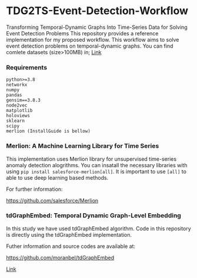 # TDG2TS-Event-Detection-Workflow
Transforming Temporal-Dynamic Graphs Into Time-Series Data for Solving Event Detection Problems
This repository provides a reference implementation for my proposed workflow. This workflow aims to solve event detection problems on temporal-dynamic graphs. You can find comlete datasets (size>100MB) in; [Link](https://drive.google.com/drive/folders/1D8P9LBHXERWN_r-hiTWNU4HDe3VmVHbx?usp=sharing)

### Requirements
    python>=3.8
    networkx
    numpy
    pandas
    gensim==3.8.3
    node2vec
    matplotlib
    holoviews
    sklearn
    scipy
    merlion (InstallGuide is bellow)

### Merlion: A Machine Learning Library for Time Series
This implementation uses Merlion library for unsupervised time-series anomaly detection alogrithms. You can insatall the necessary libraries with using ``pip install salesforce-merlion[all]``. It is important to use ``[all]`` to able to use deep learning based methods.

For further information:

https://github.com/salesforce/Merlion
 
### tdGraphEmbed: Temporal Dynamic Graph-Level Embedding
In this study we have used tdGraphEmbed algorithm. Code in this repository is directly using the tdGraphEmbed implementation.

Futher information and source codes are available at:

https://github.com/moranbel/tdGraphEmbed

[Link](http://www.kiraradinsky.com/files/Temporal_Dynamic_Graph_Embedding__CIKM.pdf?fbclid=IwAR30gmFRxA8jqjOppnL1kGhUpwXKMQ1aJ1hUBR4lGprSTeroEHl7eTtAT0w)
